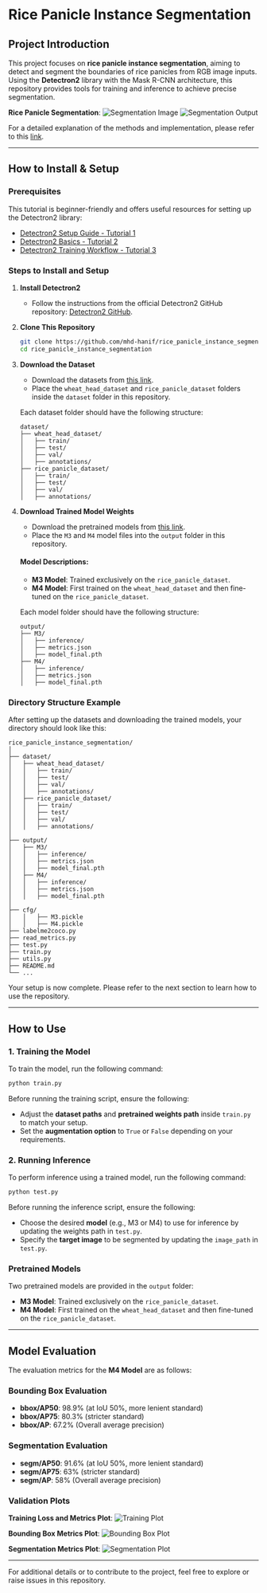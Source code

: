 # Rice Panicle Instance Segmentation

## Project Introduction
This project focuses on **rice panicle instance segmentation**, aiming to detect and segment the boundaries of rice panicles from RGB image inputs. Using the **Detectron2** library with the Mask R-CNN architecture, this repository provides tools for training and inference to achieve precise segmentation.

**Rice Panicle Segmentation**:
![Segmentation Image](asset/ex2.png)
![Segmentation Output](asset/ex3.png)

For a detailed explanation of the methods and implementation, please refer to this [link](https://github.com/mhd-hanif/rice_panicle_instance_segmentation).

---

## How to Install & Setup

### Prerequisites
This tutorial is beginner-friendly and offers useful resources for setting up the Detectron2 library:

- [Detectron2 Setup Guide - Tutorial 1](https://www.youtube.com/watch?v=Pb3opEFP94U)
- [Detectron2 Basics - Tutorial 2](https://www.youtube.com/watch?v=ffTURA0JM1Q)
- [Detectron2 Training Workflow - Tutorial 3](https://www.youtube.com/watch?v=GoItxr16ae8)

### Steps to Install and Setup

1. **Install Detectron2**
   - Follow the instructions from the official Detectron2 GitHub repository: [Detectron2 GitHub](https://github.com/facebookresearch/detectron2).

2. **Clone This Repository**
   ```bash
   git clone https://github.com/mhd-hanif/rice_panicle_instance_segmentation.git
   cd rice_panicle_instance_segmentation
   ```

3. **Download the Dataset**
   - Download the datasets from [this link](https://drive.google.com/drive/folders/1YdZE4nLoY9pw7kZU8QaJJ4EPuR8n_HMo?usp=sharing).
   - Place the `wheat_head_dataset` and `rice_panicle_dataset` folders inside the `dataset` folder in this repository.

   Each dataset folder should have the following structure:
   ```
   dataset/
   ├── wheat_head_dataset/
   │   ├── train/
   │   ├── test/
   │   ├── val/
   │   ├── annotations/
   ├── rice_panicle_dataset/
   │   ├── train/
   │   ├── test/
   │   ├── val/
   │   ├── annotations/
   ```

4. **Download Trained Model Weights**
   - Download the pretrained models from [this link](https://drive.google.com/drive/folders/1YdZE4nLoY9pw7kZU8QaJJ4EPuR8n_HMo?usp=sharing).
   - Place the `M3` and `M4` model files into the `output` folder in this repository.

   #### Model Descriptions:
   - **M3 Model**: Trained exclusively on the `rice_panicle_dataset`.
   - **M4 Model**: First trained on the `wheat_head_dataset` and then fine-tuned on the `rice_panicle_dataset`.

   Each model folder should have the following structure:
   ```
   output/
   ├── M3/
   │   ├── inference/
   │   ├── metrics.json
   │   ├── model_final.pth
   ├── M4/
   │   ├── inference/
   │   ├── metrics.json
   │   ├── model_final.pth
   ```

### Directory Structure Example
After setting up the datasets and downloading the trained models, your directory should look like this:
```
rice_panicle_instance_segmentation/
│
├── dataset/
│   ├── wheat_head_dataset/
│   │   ├── train/
│   │   ├── test/
│   │   ├── val/
│   │   ├── annotations/
│   ├── rice_panicle_dataset/
│   │   ├── train/
│   │   ├── test/
│   │   ├── val/
│   │   ├── annotations/
│
├── output/
│   ├── M3/
│   │   ├── inference/
│   │   ├── metrics.json
│   │   ├── model_final.pth
│   ├── M4/
│   │   ├── inference/
│   │   ├── metrics.json
│   │   ├── model_final.pth
│
├── cfg/
│   │   ├── M3.pickle
│   │   ├── M4.pickle
├── labelme2coco.py
├── read_metrics.py
├── test.py
├── train.py
├── utils.py
├── README.md
└── ...
```
Your setup is now complete. Please refer to the next section to learn how to use the repository.

---

## How to Use

### 1. Training the Model
To train the model, run the following command:
```bash
python train.py
```
Before running the training script, ensure the following:
- Adjust the **dataset paths** and **pretrained weights path** inside `train.py` to match your setup.
- Set the **augmentation option** to `True` or `False` depending on your requirements.

### 2. Running Inference
To perform inference using a trained model, run the following command:
```bash
python test.py
```
Before running the inference script, ensure the following:
- Choose the desired **model** (e.g., M3 or M4) to use for inference by updating the weights path in `test.py`.
- Specify the **target image** to be segmented by updating the `image_path` in `test.py`.

### Pretrained Models
Two pretrained models are provided in the `output` folder:
- **M3 Model**: Trained exclusively on the `rice_panicle_dataset`.
- **M4 Model**: First trained on the `wheat_head_dataset` and then fine-tuned on the `rice_panicle_dataset`.

---

## Model Evaluation
The evaluation metrics for the **M4 Model** are as follows:

### Bounding Box Evaluation
- **bbox/AP50**: 98.9% (at IoU 50%, more lenient standard)
- **bbox/AP75**: 80.3% (stricter standard)
- **bbox/AP**: 67.2% (Overall average precision)

### Segmentation Evaluation
- **segm/AP50**: 91.6% (at IoU 50%, more lenient standard)
- **segm/AP75**: 63% (stricter standard)
- **segm/AP**: 58% (Overall average precision)

### Validation Plots
**Training Loss and Metrics Plot**:
![Training Plot](asset/training_M4.png)

**Bounding Box Metrics Plot**:
![Bounding Box Plot](asset/BB_M4.png)

**Segmentation Metrics Plot**:
![Segmentation Plot](asset/Segm_M4.png)

---

For additional details or to contribute to the project, feel free to explore or raise issues in this repository.


